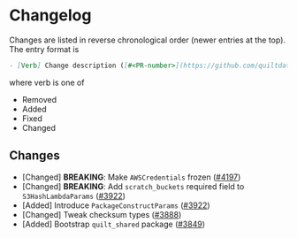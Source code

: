 <!-- markdownlint-disable line-length -->
# Changelog

Changes are listed in reverse chronological order (newer entries at the top).
The entry format is

```markdown
- [Verb] Change description ([#<PR-number>](https://github.com/quiltdata/quilt/pull/<PR-number>))
```

where verb is one of

- Removed
- Added
- Fixed
- Changed

## Changes

- [Changed] **BREAKING**: Make `AWSCredentials` frozen ([#4197](https://github.com/quiltdata/quilt/pull/4197))
- [Changed] **BREAKING**: Add `scratch_buckets` required field to `S3HashLambdaParams` ([#3922](https://github.com/quiltdata/quilt/pull/3922))
- [Added] Introduce `PackageConstructParams` ([#3922](https://github.com/quiltdata/quilt/pull/3922))
- [Changed] Tweak checksum types ([#3888](https://github.com/quiltdata/quilt/pull/3888))
- [Added] Bootstrap `quilt_shared` package ([#3849](https://github.com/quiltdata/quilt/pull/3849))

